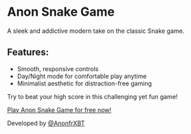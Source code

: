 # Anon Snake Game

A sleek and addictive modern take on the classic Snake game. 

## Features:
- Smooth, responsive controls
- Day/Night mode for comfortable play anytime
- Minimalist aesthetic for distraction-free gaming

Try to beat your high score in this challenging yet fun game!

[Play Anon Snake Game for free now!](https://anonfr.github.io/snake_game/)

Developed by [@AnonfrXBT](https://t.me/AnonfrXBT)
